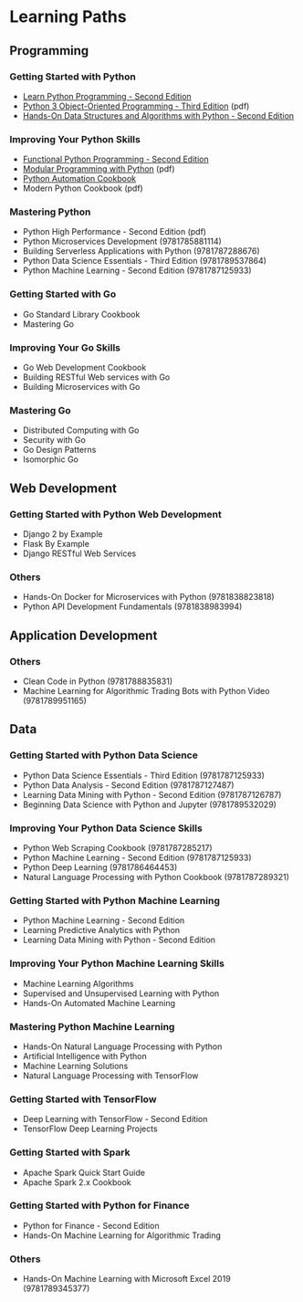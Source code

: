# Learning Paths
## Programming
### Getting Started with Python
* [Learn Python Programming - Second Edition](html/9781788996662)
* [Python 3 Object-Oriented Programming - Third Edition](html/9781789615852) (pdf)
* [Hands-On Data Structures and Algorithms with Python - Second Edition](html/9781788995573)
### Improving Your Python Skills
* [Functional Python Programming - Second Edition](html/9781788627061)
* [Modular Programming with Python](html/9781785884481) (pdf)
* [Python Automation Cookbook](html/9781789133806)
* Modern Python Cookbook (pdf)
### Mastering Python
* Python High Performance - Second Edition (pdf)
* Python Microservices Development (9781785881114)
* Building Serverless Applications with Python (9781787288676)
* Python Data Science Essentials - Third Edition (9781789537864)
* Python Machine Learning - Second Edition (9781787125933)
### Getting Started with Go
* Go Standard Library Cookbook
* Mastering Go
### Improving Your Go Skills
* Go Web Development Cookbook
* Building RESTful Web services with Go
* Building Microservices with Go
### Mastering Go
* Distributed Computing with Go
* Security with Go
* Go Design Patterns
* Isomorphic Go
## Web Development
### Getting Started with Python Web Development
* Django 2 by Example
* Flask By Example
* Django RESTful Web Services
### Others
* Hands-On Docker for Microservices with Python (9781838823818)
* Python API Development Fundamentals (9781838983994)
## Application Development
### Others
* Clean Code in Python (9781788835831)
* Machine Learning for Algorithmic Trading Bots with Python Video (9781789951165)
## Data
### Getting Started with Python Data Science
* Python Data Science Essentials - Third Edition (9781787125933)
* Python Data Analysis - Second Edition (9781787127487)
* Learning Data Mining with Python - Second Edition (9781787126787)
* Beginning Data Science with Python and Jupyter (9781789532029)
### Improving Your Python Data Science Skills
* Python Web Scraping Cookbook (9781787285217)
* Python Machine Learning - Second Edition (9781787125933)
* Python Deep Learning (9781786464453)
* Natural Language Processing with Python Cookbook (9781787289321)
### Getting Started with Python Machine Learning
* Python Machine Learning - Second Edition
* Learning Predictive Analytics with Python
* Learning Data Mining with Python - Second Edition
### Improving Your Python Machine Learning Skills
* Machine Learning Algorithms
* Supervised and Unsupervised Learning with Python
* Hands-On Automated Machine Learning
### Mastering Python Machine Learning
* Hands-On Natural Language Processing with Python
* Artificial Intelligence with Python
* Machine Learning Solutions
* Natural Language Processing with TensorFlow
### Getting Started with TensorFlow
* Deep Learning with TensorFlow - Second Edition
* TensorFlow Deep Learning Projects
### Getting Started with Spark
* Apache Spark Quick Start Guide
* Apache Spark 2.x Cookbook
### Getting Started with Python for Finance
* Python for Finance - Second Edition
* Hands-On Machine Learning for Algorithmic Trading
### Others
* Hands-On Machine Learning with Microsoft Excel 2019 (9781789345377)
